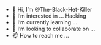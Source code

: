 - 👋 Hi, I’m @The-Black-Het-Killer
- 👀 I’m interested in ... Hacking
- 🌱 I’m currently learning ... 
- 💞️ I’m looking to collaborate on ...
- 📫 How to reach me ...

<!---
The-Black-Het-Killer/The-Black-Het-Killer is a ✨ special ✨ repository because its `README.md` (this file) appears on your GitHub profile.
You can click the Preview link to take a look at your changes.
--->
